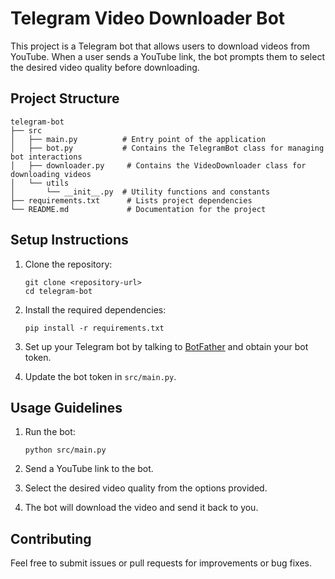 # Telegram Video Downloader Bot

This project is a Telegram bot that allows users to download videos from YouTube. When a user sends a YouTube link, the bot prompts them to select the desired video quality before downloading.

## Project Structure

```
telegram-bot
├── src
│   ├── main.py          # Entry point of the application
│   ├── bot.py           # Contains the TelegramBot class for managing bot interactions
│   ├── downloader.py     # Contains the VideoDownloader class for downloading videos
│   └── utils
│       └── __init__.py  # Utility functions and constants
├── requirements.txt      # Lists project dependencies
└── README.md             # Documentation for the project
```

## Setup Instructions

1. Clone the repository:
   ```
   git clone <repository-url>
   cd telegram-bot
   ```

2. Install the required dependencies:
   ```
   pip install -r requirements.txt
   ```

3. Set up your Telegram bot by talking to [BotFather](https://t.me/botfather) and obtain your bot token.

4. Update the bot token in `src/main.py`.

## Usage Guidelines

1. Run the bot:
   ```
   python src/main.py
   ```

2. Send a YouTube link to the bot.

3. Select the desired video quality from the options provided.

4. The bot will download the video and send it back to you.

## Contributing

Feel free to submit issues or pull requests for improvements or bug fixes.